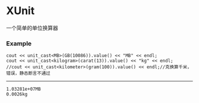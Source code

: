 # XUnit
一个简单的单位换算器

### Example
    cout << unit_cast<MB>(GB(10086)).value() << "MB" << endl;
    cout << unit_cast<kilogram>(carat(13)).value() << "kg" << endl;
    //cout << unit_cast<kilometer>(gram(100)).value() << endl;//克换算千米，错误，静态断言不通过
-------
    1.03281e+07MB
    0.0026kg